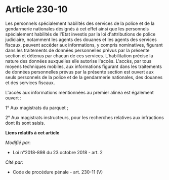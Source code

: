 # Article 230-10

Les personnels spécialement habilités des services de la police et de la gendarmerie nationales désignés à cet effet ainsi
que les personnels spécialement habilités de l'Etat investis par la loi d'attributions de police judiciaire, notamment les
agents des douanes et les agents des services fiscaux, peuvent accéder aux informations, y compris nominatives, figurant dans
les traitements de données personnelles prévus par la présente section et détenus par chacun de ces services. L'habilitation
précise la nature des données auxquelles elle autorise l'accès. L'accès, par tous moyens techniques mobiles, aux informations
figurant dans les traitements de données personnelles prévus par la présente section est ouvert aux seuls personnels de la
police et de la gendarmerie nationales, des douanes et des services fiscaux.

L'accès aux informations mentionnées au premier alinéa est également ouvert :

1° Aux magistrats du parquet ;

2° Aux magistrats instructeurs, pour les recherches relatives aux infractions dont ils sont saisis.

**Liens relatifs à cet article**

_Modifié par_:

  - Loi n°2018-898 du 23 octobre 2018 - art. 2

_Cité par_:

  - Code de procédure pénale - art. 230-11 (V)
